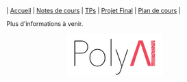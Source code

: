 | [Accueil](index.md) | [Notes de cours](notes-de-cours.md) | [TPs](travaux-pratiques.md) | [Projet Final](projet-final.md) | [Plan de cours](plan-de-cours.md) |

Plus d'informations à venir.

<p align="center">
    <img src="./logo_mini_polyai_transparant_fix_ai.png" alt="PolyAI logo">
</p>
